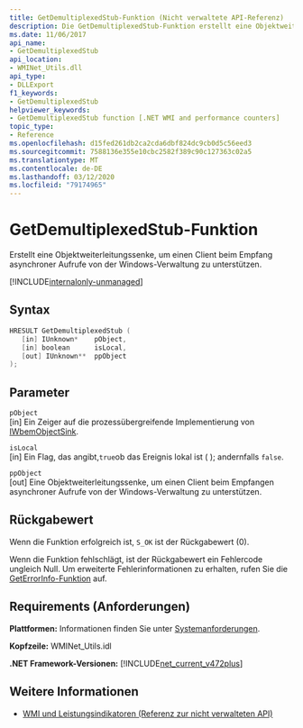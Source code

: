 ```yaml
---
title: GetDemultiplexedStub-Funktion (Nicht verwaltete API-Referenz)
description: Die GetDemultiplexedStub-Funktion erstellt eine Objektweiterleitungssensenke, um einen Client beim Empfangen asynchroner Aufrufe von der Windows-Verwaltung zu unterstützen.
ms.date: 11/06/2017
api_name:
- GetDemultiplexedStub
api_location:
- WMINet_Utils.dll
api_type:
- DLLExport
f1_keywords:
- GetDemultiplexedStub
helpviewer_keywords:
- GetDemultiplexedStub function [.NET WMI and performance counters]
topic_type:
- Reference
ms.openlocfilehash: d15fed261db2ca2cda6dbf824dc9cb0d5c56eed3
ms.sourcegitcommit: 7588136e355e10cbc2582f389c90c127363c02a5
ms.translationtype: MT
ms.contentlocale: de-DE
ms.lasthandoff: 03/12/2020
ms.locfileid: "79174965"
---
```

# <a name="getdemultiplexedstub-function"></a>GetDemultiplexedStub-Funktion
Erstellt eine Objektweiterleitungssenke, um einen Client beim Empfang asynchroner Aufrufe von der Windows-Verwaltung zu unterstützen.
  
[!INCLUDE[internalonly-unmanaged](../../../../includes/internalonly-unmanaged.md)]
  
## <a name="syntax"></a>Syntax  
  
```cpp  
HRESULT GetDemultiplexedStub (
   [in] IUnknown*    pObject,
   [in] boolean      isLocal,
   [out] IUnknown**  ppObject
);
```  

## <a name="parameters"></a>Parameter

`pObject`  
[in] Ein Zeiger auf die prozessübergreifende Implementierung von [IWbemObjectSink](/windows/desktop/api/wbemcli/nn-wbemcli-iwbemobjectsink).

`isLocal`  
[in] Ein Flag, das angibt,`true`ob das Ereignis lokal ist ( ); andernfalls `false`.

`ppObject`  
[out] Eine Objektweiterleitungssenke, um einen Client beim Empfangen asynchroner Aufrufe von der Windows-Verwaltung zu unterstützen.

## <a name="return-value"></a>Rückgabewert

Wenn die Funktion erfolgreich ist, `S_OK` ist der Rückgabewert (0).

Wenn die Funktion fehlschlägt, ist der Rückgabewert ein Fehlercode ungleich Null. Um erweiterte Fehlerinformationen zu erhalten, rufen Sie die [GetErrorInfo-Funktion](geterrorinfo.md) auf.

## <a name="requirements"></a>Requirements (Anforderungen)  
 **Plattformen:** Informationen finden Sie unter [Systemanforderungen](../../get-started/system-requirements.md).  
  
 **Kopfzeile:** WMINet_Utils.idl  
  
 **.NET Framework-Versionen:** [!INCLUDE[net_current_v472plus](../../../../includes/net-current-v472plus.md)]  
  
## <a name="see-also"></a>Weitere Informationen

- [WMI und Leistungsindikatoren (Referenz zur nicht verwalteten API)](index.md)
